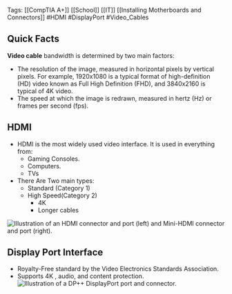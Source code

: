 Tags: [[CompTIA A+]] [[School]] [[IT]] [[Installing Motherboards and Connectors]]  #HDMI #DisplayPort #Video_Cables

## Quick Facts

**Video cable** bandwidth is determined by two main factors:

- The resolution of the image, measured in horizontal pixels by vertical pixels. For example, 1920x1080 is a typical format of high-definition (HD) video known as Full High Definition (FHD), and 3840x2160 is typical of 4K video.
- The speed at which the image is redrawn, measured in hertz (Hz) or frames per second (fps).


## HDMI

- HDMI is the most widely used video interface. It is used in everything from: 
	- Gaming Consoles.
	- Computers.
	- TVs
- There Are Two main types: 
	- Standard (Category 1)
	- High Speed(Category 2)
		- 4K 
		- Longer cables
	
![Illustration of an HDMI connector and port (left) and Mini-HDMI connector and port (right).](https://s3.amazonaws.com/wmx-api-production/courses/35001/images/20-1635268155231-hdmi_grp.png)
## Display Port Interface

- Royalty-Free standard by the Video Electronics Standards Association. 
- Supports 4K , audio, and content protection. 
![Illustration of a DP++ DisplayPort port and connector.](https://s3.amazonaws.com/wmx-api-production/courses/35001/images/9354-1635268783781-dp_plus_plus.jpg)